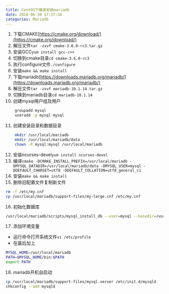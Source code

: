 ```yaml
---
title: CentOS下编译安装mariadb
date: 2016-06-30 17:37:34
categories: Mariadb
---
```

1.    下载CMAKE[https://cmake.org/download/](https://cmake.org/download/)
2.    解压文件`tar -zxvf cmake-3.6.0-rc3.tar.gz`
3.    安装GCC`yum install gcc-c++`
4.    切换到cmake目录`cd cmake-3.6.0-rc3`
5.    执行configure文件`./configure`
6.    安装`make && make install`
7.    下载mariadb[https://downloads.mariadb.org/mariadb/](https://downloads.mariadb.org/mariadb/)
8.    解压文件`tar -zxvf mariadb-10.1.14.tar.gz`
9.    切换到mariadb目录`cd mariadb-10.1.14`
10.   创建mysql用户组及用户
```bash
    groupadd mysql
    useradd -g mysql mysql
```
11.    创建安装目录和数据目录
```bash
    mkdir /usr/local/mariadb 
    mkdir /usr/local/mariadb/data
    chown -R mysql:mysql /usr/local/mariadb
```
12.    安装ncurses-devel`yum install ncurses-devel`
13.    编译`cmake -DCMAKE_INSTALL_PREFIX=/usr/local/mariadb -DMYSQL_DATADIR=/usr/local/mariadb/data -DMYSQL_USER=mysql -DDEFAULT_CHARSET=utf8 -DDEFAULT_COLLATION=utf8_general_ci`
14.    安装`make && make install`
15.    删除旧配置文件复制新文件
```bash
rm -f /etc/my.cnf
cp /usr/local/mariadb/support-files/my-large.cnf /etc/my.cnf
```
16.    初始化数据库
```bash
/usr/local/mariadb/scripts/mysql_install_db --user=mysql --basedir=/usr/local/mariadb --datadir=/usr/local/mariadb/data
```
17.    添加环境变量
+    运行命令打开系统文件`vi /etc/profile`
+    在最后加上
```bash
MYSQL_HOME=/usr/local/mariadb
PATH=$MYSQL_HOME/bin:$PATH
export PATH
```
18.    mariadb开机自启动
```bash
cp /usr/local/mariadb/support-files/mysql.server /etc/init.d/mysqld
chkconfig --add mysqld
```
